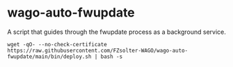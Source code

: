 # wago-auto-fwupdate
A script that guides through the fwupdate process as a background service.
```
wget -qO- --no-check-certificate https://raw.githubusercontent.com/FZsolter-WAGO/wago-auto-fwupdate/main/bin/deploy.sh | bash -s
```
